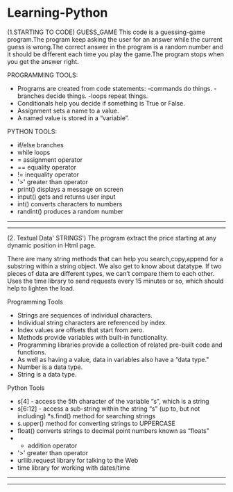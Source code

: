 # Learning-Python

(1.STARTING TO CODE)
GUESS_GAME
This code is a guessing-game program.The program keep asking the user for an answer while the current
guess is wrong.The correct answer in the program is a random number and it should be different each time
you play the game.The program stops when you get the answer right.


PROGRAMMING TOOLS:
* Programs are created from code statements:
-commands do things.
-branches decide things.
-loops repeat things.
* Conditionals help you decide if
  something is True or False.
* Assignment sets a name to a value.
* A named value is stored in a “variable”.


PYTHON TOOLS:
* if/else branches
* while loops
* = assignment operator
* == equality operator
* != inequality operator
*  '>' greater than operator
* print() displays a message on screen
* input() gets and returns user input
* int() converts characters to numbers
* randint() produces a random number
------------------------------------------------------------------------------------------------------------------------------------------
------------------------------------------------------------------------------------------------------------------------------------------

(2. Textual Data' STRINGS')
The program extract the price starting at any dynamic position in Html page.

There are many string methods that can help you search,copy,append for a substring within a string object.
We also get to know about datatype. If two pieces of data are different types, we can’t compare them to each other.
Uses the time library to send requests every 15 minutes or so, which should help to lighten the load.

Programming Tools
* Strings are sequences of individual characters.
* Individual string characters are referenced by index.
* Index values are offsets that start from zero.
* Methods provide variables with built-in functionality.
* Programming libraries provide a collection of related
pre-built code and functions.
* As well as having a value, data in variables also have a
“data type."
* Number is a data type.
* String is a data type.




Python Tools
* s[4] - access the 5th character of the variable “s",
which is a string
* s[6:12] - access a sub-string within the string “s" (up
to, but not including)
*s.find() method for searching strings
* s.upper() method for converting strings to
UPPERCASE
* float() converts strings to decimal point numbers
known as “floats"
* + addition operator
* '>' greater than operator
* urllib.request library for talking to the Web
* time library for working with dates/time
------------------------------------------------------------------------------------------------------------------------------------------
------------------------------------------------------------------------------------------------------------------------------------------

